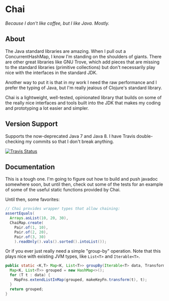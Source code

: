 # Chai

*Because I don't like coffee, but I like Java. Mostly.*

## About

The Java standard libraries are amazing. When I pull out a ConcurrentHashMap, I know I'm standing on the shoulders of giants. There are other great libraries like GNU Trove, which add pieces that are missing to the standard libraries (primitive collections) but don't necessarily play nice with the interfaces in the standard JDK.

Another way to put it is that in my work I need the raw performance and I prefer the typing of Java, but I'm really jealous of Clojure's standard library.

Chai is a lightweight, well-tested, opinionated library that builds on some of the really nice interfaces and tools built into the JDK that makes my coding and prototyping a lot easier and simpler.

## Version Support

Supports the now-deprecated Java 7 and Java 8. I have Travis double-checking my commits so that I don't break anything.

[![Travis Status](https://travis-ci.org/jjfiv/chai.svg?branch=master)](https://travis-ci.org/jjfiv/chai)

## Documentation

This is a tough one. I'm going to figure out how to build and push javadoc somewhere soon, but until then, check out some of the tests for an example of some of the useful static functions provided by Chai.

Until then, some favorites:
```java
// Chai provides wrapper types that allow chaining:
assertEquals(
  Arrays.asList(10, 20, 30),
  ChaiMap.create(
    Pair.of(1, 10),
    Pair.of(2, 20),
    Pair.of(3, 30)
	).readOnly().vals().sorted().intoList());
```

Or if you ever just really need a simple "group-by" operation. Note that this plays nice with existing JVM types, like ``List<T>`` and ``Iterable<T>``.

```java
public static <K,T> Map<K, List<T>> groupBy(Iterable<T> data, TransformFn<T,K> makeKeyFn) {
  Map<K, List<T>> grouped = new HashMap<>();
  for (T t : data) {
    MapFns.extendListInMap(grouped, makeKeyFn.transform(t), t);
  }
  return grouped;
}
```


